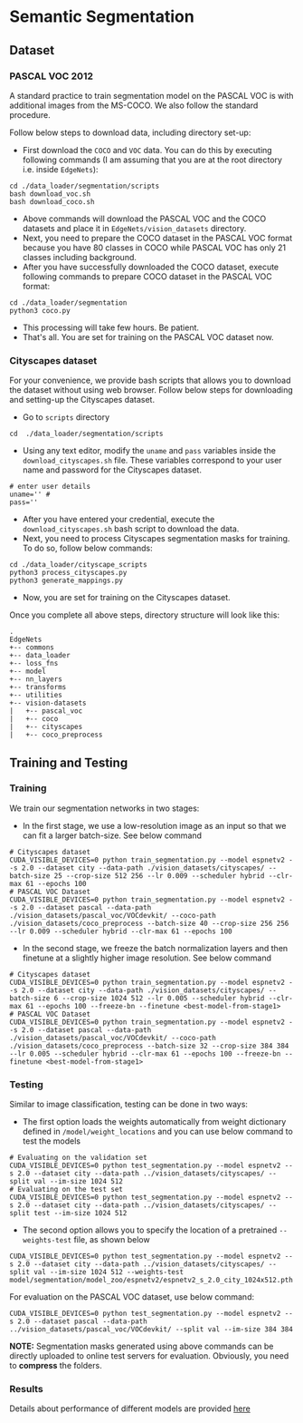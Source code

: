 # Semantic Segmentation

## Dataset

### PASCAL VOC 2012
A standard practice to train segmentation model on the PASCAL VOC is with additional images from the MS-COCO. We also follow the standard procedure.

Follow below steps to download data, including directory set-up:
 * First download the `COCO` and `VOC` data. You can do this by executing following commands (I am assuming that you are at the root directory i.e. inside `EdgeNets`):
 ```
 cd ./data_loader/segmentation/scripts 
 bash download_voc.sh 
 bash download_coco.sh
 ```
 * Above commands will download the PASCAL VOC and the COCO datasets and place it in `EdgeNets/vision_datasets` directory.
 * Next, you need to prepare the COCO dataset in the PASCAL VOC format because you have 80 classes in COCO while PASCAL VOC has only 21 classes including background.
 * After you have successfully downloaded the COCO dataset, execute following commands to prepare COCO dataset in the PASCAL VOC format:
 ```
 cd ./data_loader/segmentation
 python3 coco.py 
 ```
 * This processing will take few hours. Be patient.
 * That's all. You are set for training on the PASCAL VOC dataset now.
 
### Cityscapes dataset
For your convenience, we provide bash scripts that allows you to download the dataset without using web browser. Follow below steps for downloading and setting-up the Cityscapes dataset.

* Go to `scripts` directory
```
cd  ./data_loader/segmentation/scripts 
``` 

 * Using any text editor, modify the `uname` and `pass` variables inside the `download_cityscapes.sh` file. These variables correspond to your user name and password for the Cityscapes dataset.
 ```
 # enter user details
uname='' #
pass='' 
 ```
 * After you have entered your credential, execute the `download_cityscapes.sh` bash script to download the data.
 * Next, you need to process Cityscapes segmentation masks for training. To do so, follow below commands:
 ```
 cd ./data_loader/cityscape_scripts 
 python3 process_cityscapes.py
 python3 generate_mappings.py
 ```
 * Now, you are set for training on the Cityscapes dataset.
 
Once you complete all above steps, directory structure will look like this:
```
.
EdgeNets
+-- commons
+-- data_loader
+-- loss_fns
+-- model
+-- nn_layers
+-- transforms
+-- utilities
+-- vision-datasets
|   +-- pascal_voc
|   +-- coco
|   +-- cityscapes
|   +-- coco_preprocess
```


## Training and Testing

### Training

We train our segmentation networks in two stages:
 * In the first stage, we use a low-resolution image as an input so that we can fit a larger batch-size. See below command
 ```
 # Cityscapes dataset
 CUDA_VISIBLE_DEVICES=0 python train_segmentation.py --model espnetv2 --s 2.0 --dataset city --data-path ./vision_datasets/cityscapes/ --batch-size 25 --crop-size 512 256 --lr 0.009 --scheduler hybrid --clr-max 61 --epochs 100
 # PASCAL VOC Dataset
 CUDA_VISIBLE_DEVICES=0 python train_segmentation.py --model espnetv2 --s 2.0 --dataset pascal --data-path ./vision_datasets/pascal_voc/VOCdevkit/ --coco-path ./vision_datasets/coco_preprocess --batch-size 40 --crop-size 256 256 --lr 0.009 --scheduler hybrid --clr-max 61 --epochs 100
 ```
 
 * In the second stage, we freeze the batch normalization layers and then finetune at a slightly higher image resolution. See below command
 ``` 
 # Cityscapes dataset
 CUDA_VISIBLE_DEVICES=0 python train_segmentation.py --model espnetv2 --s 2.0 --dataset city --data-path ./vision_datasets/cityscapes/ --batch-size 6 --crop-size 1024 512 --lr 0.005 --scheduler hybrid --clr-max 61 --epochs 100 --freeze-bn --finetune <best-model-from-stage1>
 # PASCAL VOC Dataset
 CUDA_VISIBLE_DEVICES=0 python train_segmentation.py --model espnetv2 --s 2.0 --dataset pascal --data-path ./vision_datasets/pascal_voc/VOCdevkit/ --coco-path ./vision_datasets/coco_preprocess --batch-size 32 --crop-size 384 384 --lr 0.005 --scheduler hybrid --clr-max 61 --epochs 100 --freeze-bn --finetune <best-model-from-stage1>
 ```


### Testing

Similar to image classification, testing can be done in two ways:
 * The first option loads the weights automatically from weight dictionary defined in `/model/weight_locations` and you can use below command to test the models

```
# Evaluating on the validation set
CUDA_VISIBLE_DEVICES=0 python test_segmentation.py --model espnetv2 --s 2.0 --dataset city --data-path ../vision_datasets/cityscapes/ --split val --im-size 1024 512
# Evaluating on the test set
CUDA_VISIBLE_DEVICES=0 python test_segmentation.py --model espnetv2 --s 2.0 --dataset city --data-path ../vision_datasets/cityscapes/ --split test --im-size 1024 512
```

 * The second option allows you to specify the location of a pretrained `--weights-test` file, as shown below
```
CUDA_VISIBLE_DEVICES=0 python test_segmentation.py --model espnetv2 --s 2.0 --dataset city --data-path ../vision_datasets/cityscapes/ --split val --im-size 1024 512 --weights-test model/segmentation/model_zoo/espnetv2/espnetv2_s_2.0_city_1024x512.pth
```

For evaluation on the PASCAL VOC dataset, use below command:
```
CUDA_VISIBLE_DEVICES=0 python test_segmentation.py --model espnetv2 --s 2.0 --dataset pascal --data-path ../vision_datasets/pascal_voc/VOCdevkit/ --split val --im-size 384 384 
```

**NOTE:** Segmentation masks generated using above commands can be directly uploaded to online test servers for evaluation. Obviously, you need to **compress** the folders.


### Results

Details about performance of different models are provided [here](model/segmentation/model_zoo/README.md)
